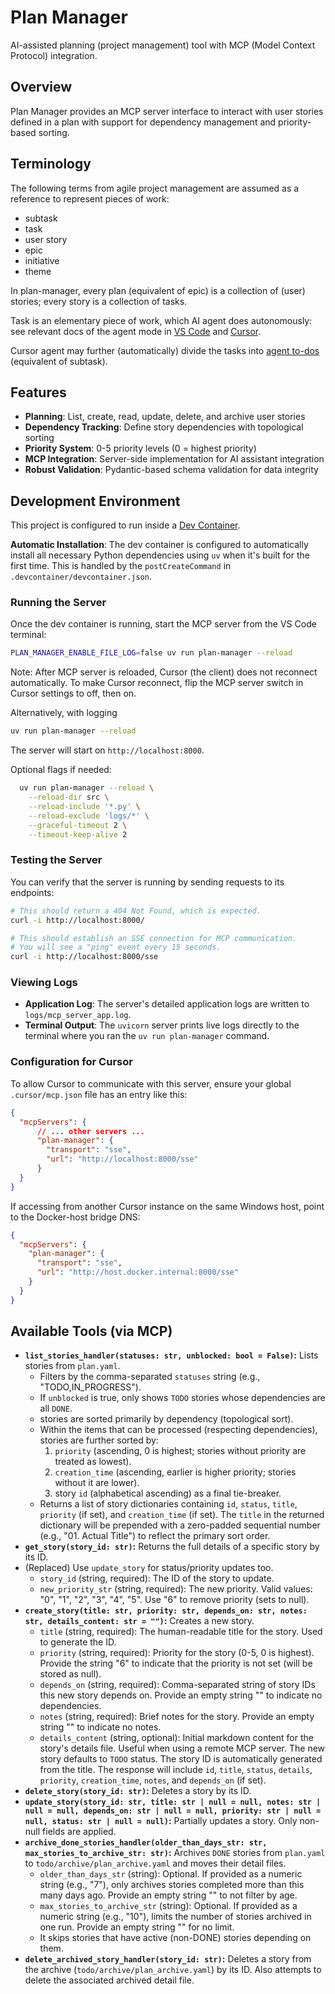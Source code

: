 # Plan Manager

AI-assisted planning (project management) tool with MCP (Model Context Protocol) integration.

## Overview

Plan Manager provides an MCP server interface to interact with user stories defined in a plan with support for dependency management and priority-based sorting.

## Terminology

The following terms from agile project management are assumed as a reference to represent pieces of work:
- subtask
- task
- user story
- epic
- initiative
- theme

In plan-manager, every plan (equivalent of epic) is a collection of (user) stories; every story is a collection of tasks.

Task is an elementary piece of work, which AI agent does autonomously: see relevant docs of the agent mode in [VS Code](https://code.visualstudio.com/docs/copilot/chat/chat-agent-mode#_use-agent-mode) and [Cursor](https://docs.cursor.com/en/agent/overview).

Cursor agent may further (automatically) divide the tasks into [agent to-dos](https://docs.cursor.com/en/agent/planning#agent-to-dos) (equivalent of subtask).

## Features

- **Planning**: List, create, read, update, delete, and archive user stories
- **Dependency Tracking**: Define story dependencies with topological sorting
- **Priority System**: 0-5 priority levels (0 = highest priority)
- **MCP Integration**: Server-side implementation for AI assistant integration
- **Robust Validation**: Pydantic-based schema validation for data integrity

## Development Environment

This project is configured to run inside a [Dev Container](https://containers.dev/).

**Automatic Installation**: The dev container is configured to automatically install all necessary Python dependencies using `uv` when it's built for the first time. This is handled by the `postCreateCommand` in `.devcontainer/devcontainer.json`.

### Running the Server

Once the dev container is running, start the MCP server from the VS Code terminal:

```bash
PLAN_MANAGER_ENABLE_FILE_LOG=false uv run plan-manager --reload
```

Note: After MCP server is reloaded, Cursor (the client) does not reconnect automatically. To make Cursor reconnect, flip the MCP server switch in Cursor settings to off, then on.

Alternatively, with logging

```bash
uv run plan-manager --reload
```

The server will start on `http://localhost:8000`.

Optional flags if needed:

```bash
  uv run plan-manager --reload \
    --reload-dir src \
    --reload-include '*.py' \
    --reload-exclude 'logs/*' \
    --graceful-timeout 2 \
    --timeout-keep-alive 2
```

### Testing the Server

You can verify that the server is running by sending requests to its endpoints:

```bash
# This should return a 404 Not Found, which is expected.
curl -i http://localhost:8000/

# This should establish an SSE connection for MCP communication.
# You will see a "ping" event every 15 seconds.
curl -i http://localhost:8000/sse
```

### Viewing Logs

-   **Application Log**: The server's detailed application logs are written to `logs/mcp_server_app.log`.
-   **Terminal Output**: The `uvicorn` server prints live logs directly to the terminal where you ran the `uv run plan-manager` command.

### Configuration for Cursor

To allow Cursor to communicate with this server, ensure your global `.cursor/mcp.json` file has an entry like this:

```json
{
  "mcpServers": {
      // ... other servers ...
      "plan-manager": {
        "transport": "sse",
        "url": "http://localhost:8000/sse"
      }
  }
}
```

If accessing from another Cursor instance on the same Windows host, point to the Docker-host bridge DNS:

```json
{
  "mcpServers": {
    "plan-manager": {
      "transport": "sse",
      "url": "http://host.docker.internal:8000/sse"
    }
  }
}
```

## Available Tools (via MCP)

*   **`list_stories_handler(statuses: str, unblocked: bool = False)`:** Lists stories from `plan.yaml`.
    *   Filters by the comma-separated `statuses` string (e.g., "TODO,IN_PROGRESS").
    *   If `unblocked` is true, only shows `TODO` stories whose dependencies are all `DONE`.
    *   stories are sorted primarily by dependency (topological sort).
    *   Within the items that can be processed (respecting dependencies), stories are further sorted by:
        1.  `priority` (ascending, 0 is highest; stories without priority are treated as lowest).
        2.  `creation_time` (ascending, earlier is higher priority; stories without it are lower).
        3.  story `id` (alphabetical ascending) as a final tie-breaker.
    *   Returns a list of story dictionaries containing `id`, `status`, `title`, `priority` (if set), and `creation_time` (if set). The `title` in the returned dictionary will be prepended with a zero-padded sequential number (e.g., "01. Actual Title") to reflect the primary sort order.
*   **`get_story(story_id: str)`:** Returns the full details of a specific story by its ID.
*   (Replaced) Use `update_story` for status/priority updates too.
    *   `story_id` (string, required): The ID of the story to update.
    *   `new_priority_str` (string, required): The new priority. Valid values: "0", "1", "2", "3", "4", "5". Use "6" to remove priority (sets to null).
*   **`create_story(title: str, priority: str, depends_on: str, notes: str, details_content: str = "")`:** Creates a new story.
    *   `title` (string, required): The human-readable title for the story. Used to generate the ID.
    *   `priority` (string, required): Priority for the story (0-5, 0 is highest). Provide the string "6" to indicate that the priority is not set (will be stored as null).
    *   `depends_on` (string, required): Comma-separated string of story IDs this new story depends on. Provide an empty string "" to indicate no dependencies.
    *   `notes` (string, required): Brief notes for the story. Provide an empty string "" to indicate no notes.
    *   `details_content` (string, optional): Initial markdown content for the story's details file. Useful when using a remote MCP server.
    The new story defaults to `TODO` status. The story ID is automatically generated from the title. The response will include `id`, `title`, `status`, `details`, `priority`, `creation_time`, `notes`, and `depends_on` (if set).
*   **`delete_story(story_id: str)`:** Deletes a story by its ID.
*   **`update_story(story_id: str, title: str | null = null, notes: str | null = null, depends_on: str | null = null, priority: str | null = null, status: str | null = null)`:** Partially updates a story. Only non-null fields are applied.
*   **`archive_done_stories_handler(older_than_days_str: str, max_stories_to_archive_str: str)`:** Archives `DONE` stories from `plan.yaml` to `todo/archive/plan_archive.yaml` and moves their detail files.
    *   `older_than_days_str` (string): Optional. If provided as a numeric string (e.g., "7"), only archives stories completed more than this many days ago. Provide an empty string "" to not filter by age.
    *   `max_stories_to_archive_str` (string): Optional. If provided as a numeric string (e.g., "10"), limits the number of stories archived in one run. Provide an empty string "" for no limit.
    *   It skips stories that have active (non-DONE) stories depending on them.
*   **`delete_archived_story_handler(story_id: str)`:** Deletes a story from the archive (`todo/archive/plan_archive.yaml`) by its ID. Also attempts to delete the associated archived detail file.
